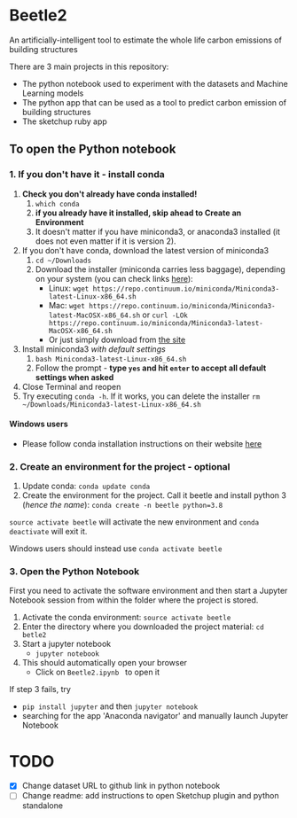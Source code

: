 # Beetle2
An artificially-intelligent tool to estimate the whole life carbon emissions of building structures

There are 3 main projects in this repository:
- The python notebook used to experiment with the datasets and Machine Learning models
- The python app that can be used as a tool to predict carbon emission of building structures
- The sketchup ruby app

## To open the Python notebook

### 1. If you don't have it - install conda
1. **Check you don't already have conda installed!**
    1. `which conda`
    1. **if you already have it installed, skip ahead to Create an Environment**
    1. It doesn't matter if you have miniconda3, or anaconda3 installed (it does not even matter if it is version 2).
1. If you don't have conda, download the latest version of miniconda3
    1. `cd ~/Downloads`
    1. Download the installer (miniconda carries less baggage), depending on your system (you can check links [here](https://conda.io/miniconda.html)):
        * Linux: `wget https://repo.continuum.io/miniconda/Miniconda3-latest-Linux-x86_64.sh`
        * Mac: `wget https://repo.continuum.io/miniconda/Miniconda3-latest-MacOSX-x86_64.sh` or ```curl -LOk https://repo.continuum.io/miniconda/Miniconda3-latest-MacOSX-x86_64.sh```
        * Or just simply download from [the site](https://conda.io/miniconda.html)
1. Install miniconda3 *with default settings*
    1. `bash Miniconda3-latest-Linux-x86_64.sh`
    1. Follow the prompt - **type `yes` and hit `enter` to accept all default
    settings when asked**
1. Close Terminal and reopen
1. Try executing `conda -h`. If it works, you can delete the installer ```rm ~/Downloads/Miniconda3-latest-Linux-x86_64.sh```

#### Windows users
* Please follow conda installation instructions on their
website [here](https://docs.conda.io/projects/conda/en/latest/user-guide/install/windows.html)


### 2. Create an environment for the project - optional
1. Update conda: `conda update conda`
1. Create the environment for the project. Call it beetle and install python 3 (*hence the name*):
```conda create -n beetle python=3.8 ```

 `source activate beetle` will activate the new environment and `conda deactivate` will exit it.

 Windows users should instead use `conda activate beetle`

### 3. Open the Python Notebook
First you need to activate the software environment and then
start a Jupyter Notebook session from within the folder where the project is
stored.

1. Activate the conda environment: `source activate beetle`
2. Enter the directory where you downloaded the project material:
`cd betle2`
3. Start a jupyter notebook
    * `jupyter notebook`
4. This should automatically open your browser
    * Click on `Beetle2.ipynb ` to open it

If step 3 fails, try
- `pip install jupyter` and then `jupyter notebook`
- searching for the app 'Anaconda navigator' and manually launch Jupyter Notebook


# TODO
- [x] Change dataset URL to github link in python notebook
- [ ] Change readme: add instructions to open Sketchup plugin and python standalone
